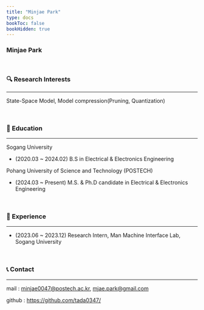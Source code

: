 ```yaml
---
title: "Minjae Park"
type: docs
bookToc: false
bookHidden: true
---
```


### **Minjae Park**

<br>



### 🔍 Research Interests
---
State-Space Model, Model compression(Pruning, Quantization)

<br>

### 🏫 Education
---
Sogang University

- (2020.03 ~ 2024.02) B.S in Electrical & Electronics Engineering

Pohang University of Science and Technology (POSTECH)

- (2024.03 ~ Present) M.S. & Ph.D candidate in Electrical & Electronics Engineering

<br>

### 🏢 Experience
---

- (2023.06 ~ 2023.12) Research Intern, Man Machine Interface Lab, Sogang University

<br>

### 📞 Contact
---

mail : minjae0047@postech.ac.kr, mjae.park@gmail.com <br>

github : https://github.com/tada0347/ <br>

